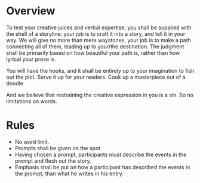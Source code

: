 <!-- TITLE: Man From Amorium -->
<!-- SUBTITLE:  Construct a story around a given skeletal plot. -->

# Overview
To test your creative juices and verbal expertise, you shall be supplied with the shell of a storyline; your job is to craft it into a story, and tell it in your way. We will give no more than mere waystones, your job is to make a path connecting all of them, leading up to your/the destination. The judgment shall be primarily based on how beautiful your path is, rather than how lyrical your prose is.

You will have the hooks, and it shall be entirely up to your imagination to fish out the plot. Serve it up for your readers. Cook up a masterpiece out of a doodle.

And we believe that restraining the creative expression in you is a sin. So no limitations on words.

# Rules
- No word limit.
- Prompts shall be given on the spot.
- Having chosen a prompt, participants must describe the events in the prompt and flesh out the story.
- Emphasis shall be put on how a participant has described the events in the prompt, than what he writes in his entry.


